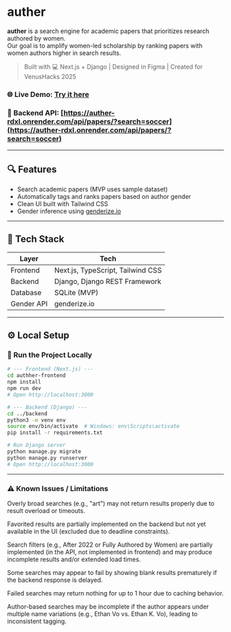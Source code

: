 # auther

**auther** is a search engine for academic papers that prioritizes research authored by women.  
Our goal is to amplify women-led scholarship by ranking papers with women authors higher in search results.

> Built with 💻 Next.js + Django | Designed in Figma | Created for VenusHacks 2025

### 🌐 Live Demo: [Try it here](https://auther-yifd.vercel.app/)

### 🧠 Backend API: [https://auther-rdxl.onrender.com/api/papers/?search=soccer](https://auther-rdxl.onrender.com/api/papers/?search=soccer)
---

## 🔍 Features

- Search academic papers (MVP uses sample dataset)
- Automatically tags and ranks papers based on author gender
- Clean UI built with Tailwind CSS
- Gender inference using [genderize.io](https://genderize.io/)

---

## 🧱 Tech Stack

| Layer      | Tech                              |
| ---------- | --------------------------------- |
| Frontend   | Next.js, TypeScript, Tailwind CSS |
| Backend    | Django, Django REST Framework     |
| Database   | SQLite (MVP)                      |
| Gender API | genderize.io                      |

---

## ⚙️ Local Setup

### 🧰 Run the Project Locally

```bash
# --- Frontend (Next.js) ---
cd authher-frontend
npm install
npm run dev
# Open http://localhost:3000

# --- Backend (Django) ---
cd ../backend
python3 -m venv env
source env/bin/activate  # Windows: env\Scripts\activate
pip install -r requirements.txt

# Run Django server
python manage.py migrate
python manage.py runserver
# Open http://localhost:3000
```
---

### ⚠️ Known Issues / Limitations
Overly broad searches (e.g., "art") may not return results properly due to result overload or timeouts.

Favorited results are partially implemented on the backend but not yet available in the UI (excluded due to deadline constraints).

Search filters (e.g., After 2022 or Fully Authored by Women) are partially implemented (in the API, not implemented in frontend) and may produce incomplete results and/or extended load times.

Some searches may appear to fail by showing blank results prematurely if the backend response is delayed.

Failed searches may return nothing for up to 1 hour due to caching behavior.

Author-based searches may be incomplete if the author appears under multiple name variations (e.g., Ethan Vo vs. Ethan K. Vo), leading to inconsistent tagging.
